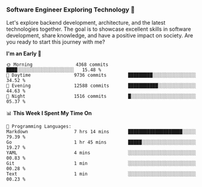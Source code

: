 ### Software Engineer Exploring Technology 🚀 

Let's explore backend development, architecture, and the latest technologies together. The goal is to showcase excellent skills in software development, share knowledge, and have a positive impact on society. Are you ready to start this journey with me?

<!--START_SECTION:waka-->
**I'm an Early 🐤** 

```text
🌞 Morning                4368 commits        ████░░░░░░░░░░░░░░░░░░░░░   15.48 % 
🌆 Daytime                9736 commits        █████████░░░░░░░░░░░░░░░░   34.52 % 
🌃 Evening                12588 commits       ███████████░░░░░░░░░░░░░░   44.63 % 
🌙 Night                  1516 commits        █░░░░░░░░░░░░░░░░░░░░░░░░   05.37 % 
```


📊 **This Week I Spent My Time On** 

```text
💬 Programming Languages: 
Markdown                 7 hrs 14 mins       ████████████████████░░░░░   79.39 % 
Go                       1 hr 45 mins        █████░░░░░░░░░░░░░░░░░░░░   19.27 % 
YAML                     4 mins              ░░░░░░░░░░░░░░░░░░░░░░░░░   00.83 % 
Git                      1 min               ░░░░░░░░░░░░░░░░░░░░░░░░░   00.28 % 
Text                     1 min               ░░░░░░░░░░░░░░░░░░░░░░░░░   00.23 % 
```


<!--END_SECTION:waka-->
